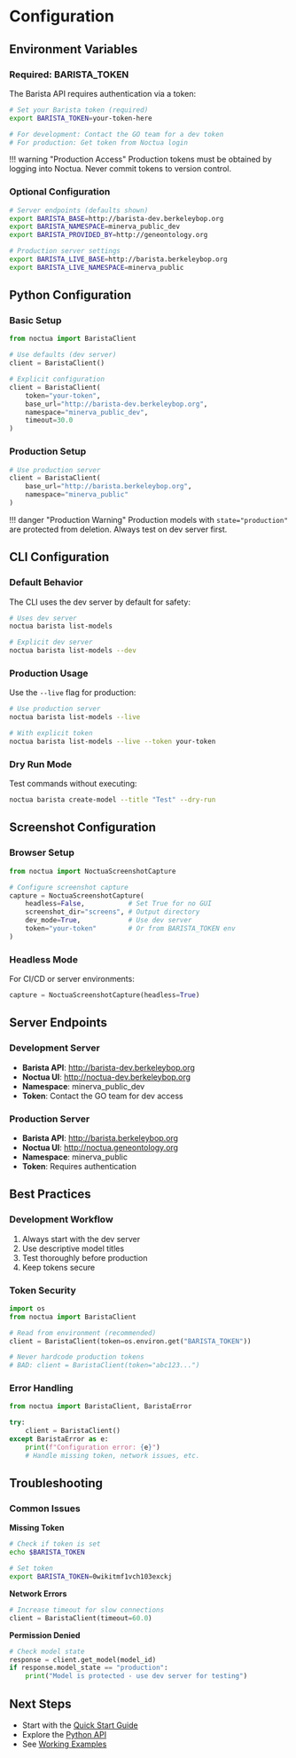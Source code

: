 # Configuration

## Environment Variables

### Required: BARISTA_TOKEN

The Barista API requires authentication via a token:

```bash
# Set your Barista token (required)
export BARISTA_TOKEN=your-token-here

# For development: Contact the GO team for a dev token
# For production: Get token from Noctua login
```

!!! warning "Production Access"
    Production tokens must be obtained by logging into Noctua. Never commit tokens to version control.

### Optional Configuration

```bash
# Server endpoints (defaults shown)
export BARISTA_BASE=http://barista-dev.berkeleybop.org
export BARISTA_NAMESPACE=minerva_public_dev
export BARISTA_PROVIDED_BY=http://geneontology.org

# Production server settings
export BARISTA_LIVE_BASE=http://barista.berkeleybop.org
export BARISTA_LIVE_NAMESPACE=minerva_public
```

## Python Configuration

### Basic Setup

```python
from noctua import BaristaClient

# Use defaults (dev server)
client = BaristaClient()

# Explicit configuration
client = BaristaClient(
    token="your-token",
    base_url="http://barista-dev.berkeleybop.org",
    namespace="minerva_public_dev",
    timeout=30.0
)
```

### Production Setup

```python
# Use production server
client = BaristaClient(
    base_url="http://barista.berkeleybop.org",
    namespace="minerva_public"
)
```

!!! danger "Production Warning"
    Production models with `state="production"` are protected from deletion. Always test on dev server first.

## CLI Configuration

### Default Behavior

The CLI uses the dev server by default for safety:

```bash
# Uses dev server
noctua barista list-models

# Explicit dev server
noctua barista list-models --dev
```

### Production Usage

Use the `--live` flag for production:

```bash
# Use production server
noctua barista list-models --live

# With explicit token
noctua barista list-models --live --token your-token
```

### Dry Run Mode

Test commands without executing:

```bash
noctua barista create-model --title "Test" --dry-run
```

## Screenshot Configuration

### Browser Setup

```python
from noctua import NoctuaScreenshotCapture

# Configure screenshot capture
capture = NoctuaScreenshotCapture(
    headless=False,           # Set True for no GUI
    screenshot_dir="screens", # Output directory
    dev_mode=True,            # Use dev server
    token="your-token"        # Or from BARISTA_TOKEN env
)
```

### Headless Mode

For CI/CD or server environments:

```python
capture = NoctuaScreenshotCapture(headless=True)
```

## Server Endpoints

### Development Server

- **Barista API**: http://barista-dev.berkeleybop.org
- **Noctua UI**: http://noctua-dev.berkeleybop.org
- **Namespace**: minerva_public_dev
- **Token**: Contact the GO team for dev access

### Production Server

- **Barista API**: http://barista.berkeleybop.org
- **Noctua UI**: http://noctua.geneontology.org
- **Namespace**: minerva_public
- **Token**: Requires authentication

## Best Practices

### Development Workflow

1. Always start with the dev server
2. Use descriptive model titles
3. Test thoroughly before production
4. Keep tokens secure

### Token Security

```python
import os
from noctua import BaristaClient

# Read from environment (recommended)
client = BaristaClient(token=os.environ.get("BARISTA_TOKEN"))

# Never hardcode production tokens
# BAD: client = BaristaClient(token="abc123...")
```

### Error Handling

```python
from noctua import BaristaClient, BaristaError

try:
    client = BaristaClient()
except BaristaError as e:
    print(f"Configuration error: {e}")
    # Handle missing token, network issues, etc.
```

## Troubleshooting

### Common Issues

**Missing Token**
```bash
# Check if token is set
echo $BARISTA_TOKEN

# Set token
export BARISTA_TOKEN=0wikitmf1vch103exckj
```

**Network Errors**
```python
# Increase timeout for slow connections
client = BaristaClient(timeout=60.0)
```

**Permission Denied**
```python
# Check model state
response = client.get_model(model_id)
if response.model_state == "production":
    print("Model is protected - use dev server for testing")
```

## Next Steps

- Start with the [Quick Start Guide](quickstart.md)
- Explore the [Python API](../guide/python-api.md)
- See [Working Examples](../examples/noctua_demo.ipynb)
